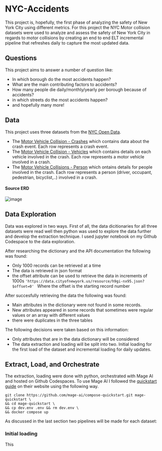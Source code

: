 # NYC-Accidents
This project is, hopefully, the first phase of analyzing the safety of New York City using different metrics. For this project the NYC Motor collision datasets were used to analyze and assess the safety of New York City in regards to motor collisions by creating an end to end ELT incremental pipeline that refreshes daily to capture the most updated data.

## Questions
This project aims to answer a number of question like: 
- In which borough do the most accidents happen?
- What are the main contributing factors to accidents?
- How many people die daily/monthly/yearly per borough because of accidents?
- in which streets do the most accidents happen?
- and hopefully many more!

## Data
This project uses three datasets from the [NYC Open Data](https://opendata.cityofnewyork.us/). 
- The [Motor Vehicle Collision - Crashes](https://data.cityofnewyork.us/Public-Safety/Motor-Vehicle-Collisions-Crashes/h9gi-nx95/about_data) which contains data about the crash event. Each row represents a crash event.
- The [Motor Vehicle Collision - Vehicles](https://data.cityofnewyork.us/Public-Safety/Motor-Vehicle-Collisions-Vehicles/bm4k-52h4/about_data) which contains details on each vehicle involved in the crash. Each row represents a motor vehicle involved in a crash.
- The [Motor Vehicle Collisions - Person](https://data.cityofnewyork.us/Public-Safety/Motor-Vehicle-Collisions-Person/f55k-p6yu/about_data) which ontains details for people involved in the crash. Each row represents a person (driver, occupant, pedestrian, bicyclist,..) involved in a crash.
  
#### Source ERD
![image](https://github.com/AliMamdouhSalem/NYC-Accidents/assets/74428524/e8d6b522-ec3c-4597-88fa-009f9ef0e029)

## Data Exploration
Data was explored in two ways. First of all, the data dicitionaries for all three datasets were read well then python was used to explore the data further and develop the extraction technique. I used jupyter notebook on my Github Codespace to the data exploration. 

After researching the dictionary and the API documentation the following was found:
- Only 1000 records can be retrieved at a time
- The data is retrieved in json format
- the offset attribute can be used to retrieve the data in increments of 1000s
```'https://data.cityofnewyork.us/resource/h9gi-nx95.json?$offset=0' ``` Where the offset is the starting record number

After succesfully retrieving the data the following was found:
- Main attributes in the dictionary were not found in some records.
- New attributes appeared in some records that sometimes were regular values or an array with different values
- there were duplicates in the three tables

The following decisions were taken based on this information:
- Only attributes that are in the data dictionary will be considered
- The data extraction and loading will be split into two. Initial loading for the first load of the dataset and incremental loading for daily updates.

## Extract, Load, and Orchestrate
The extraction, loading were done with python, orchestrated with Mage AI and hosted on Github Codespaces. To use Mage AI I followed the [quickstart guide](https://docs.mage.ai/getting-started/setup#docker-compose-template) on their website using the following way. 

```
git clone https://github.com/mage-ai/compose-quickstart.git mage-quickstart \
&& cd mage-quickstart \
&& cp dev.env .env && rm dev.env \
&& docker compose up
```

As discussed in the last section two pipelines will be made for each dataset:
### Initial loading
This 

  

